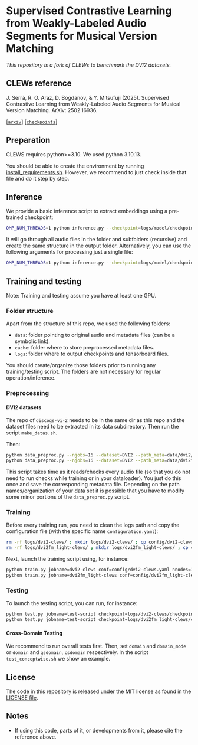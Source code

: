 # Supervised Contrastive Learning from Weakly-Labeled Audio Segments for Musical Version Matching

_This repository is a fork of *CLEWs* to benchmark the *DVI2* datasets._

## CLEWs reference

J. Serrà, R. O. Araz, D. Bogdanov, & Y. Mitsufuji (2025). Supervised Contrastive Learning from Weakly-Labeled Audio Segments for Musical Version Matching. ArXiv: 2502.16936.

[[`arxiv`](https://arxiv.org/abs/2502.16936)] [[`checkpoints`](https://zenodo.org/records/15045900)]

## Preparation

CLEWS requires python>=3.10. We used python 3.10.13.

You should be able to create the environment by running [install_requirements.sh](install_requirements.sh). However, we recommend to just check inside that file and do it step by step.


## Inference

We provide a basic inference script to extract embeddings using a pre-trained checkpoint:

```bash
OMP_NUM_THREADS=1 python inference.py --checkpoint=logs/model/checkpoint_best.ckpt --path_in=data/audio_files/ --path_out=cache/extracted_embeddings/
```

It will go through all audio files in the folder and subfolders (recursive) and create the same structure in the output folder. Alternatively, you can use the following arguments for processing just a single file:

```bash
OMP_NUM_THREADS=1 python inference.py --checkpoint=logs/model/checkpoint_best.ckpt --fn_in=data/audio_files/filename.mp3 --fn_out=cache/extracted_embeddings/filename.pt
```

## Training and testing

Note: Training and testing assume you have at least one GPU.

### Folder structure

Apart from the structure of this repo, we used the following folders:
* `data`: folder pointing to original audio and metadata files (can be a symbolic link).
* `cache`: folder where to store preprocessed metadata files.
* `logs`: folder where to output checkpoints and tensorboard files.

You should create/organize those folders prior to running any training/testing script. The folders are not necessary for regular operation/inference.

### Preprocessing
#### DVI2 datasets

The repo of `discogs-vi-2` needs to be in the same dir as this repo and the dataset files need to be extracted in its data subdirectory. Then run the script ```make_datas.sh```. 

Then:
```bash
python data_preproc.py --njobs=16 --dataset=DVI2 --path_meta=data/dvi2/ --path_audio=data/audio/ --ext_in=mp4/ --fn_out=cache/metadata-dvi2.pt
python data_preproc.py --njobs=16 --dataset=DVI2 --path_meta=data/dvi2fm_light/ --path_audio=data/audio/ --ext_in=mp4/ --fn_out=cache/metadata-dvi2fm_light.pt
```

This script takes time as it reads/checks every audio file (so that you do not need to run checks while training or in your dataloader). You just do this once and save the corresponding metadata file. Depending on the path names/organization of your data set it is possible that you have to modify some minor portions of the `data_preproc.py` script.

### Training

Before every training run, you need to clean the logs path and copy the configuration file (with the specific name `configuration.yaml`):
```bash
rm -rf logs/dvi2-clews/ ; mkdir logs/dvi2-clews/ ; cp config/dvi2-clews.yaml logs/dvi2-clews/configuration.yaml
rm -rf logs/dvi2fm_light-clews/ ; mkdir logs/dvi2fm_light-clews/ ; cp config/dvi2fm_light-clews.yaml logs/dvi2fm_light-clews/configuration.yaml
```

Next, launch the training script using, for instance:

```bash
python train.py jobname=dvi2-clews conf=config/dvi2-clews.yaml nnodes=1 ngpus=2
python train.py jobname=dvi2fm_light-clews conf=config/dvi2fm_light-clews.yaml nnodes=1 ngpus=2
```

### Testing

To launch the testing script, you can run, for instance:

```bash
python test.py jobname=test-script checkpoint=logs/dvi2-clews/checkpoint_best.ckpt nnodes=1 ngpus=4 redux=bpwr-10
python test.py jobname=test-script checkpoint=logs/dvi2fm_light-clews/checkpoint_best.ckpt nnodes=1 ngpus=4 redux=bpwr-10 maxlen=300
```

#### Cross-Domain Testing
We recommend to run overall tests first. Then, set `domain` and `domain_mode` or `domain` and `qsdomain`, `csdomain` respectively. In the script `test_conceptwise.sh` we show an example.


## License

The code in this repository is released under the MIT license as found in the [LICENSE file](LICENSE).

## Notes

* If using this code, parts of it, or developments from it, please cite the reference above.

